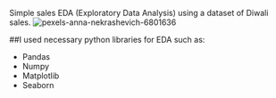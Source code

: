 Simple sales EDA (Exploratory Data Analysis) using a dataset of Diwali sales.
![pexels-anna-nekrashevich-6801636](https://github.com/mrpaul017/Diwali-sales-Analysis-/assets/145193843/b73dc555-4f3f-4aff-a439-1083342f22bc)

##I used necessary python libraries for EDA such as:
- Pandas
- Numpy
- Matplotlib
- Seaborn
